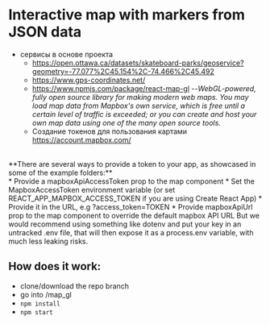 # Interactive map with markers from JSON data
* сервисы в основе проекта
  * https://open.ottawa.ca/datasets/skateboard-parks/geoservice?geometry=-77.077%2C45.154%2C-74.466%2C45.492
  * https://www.gps-coordinates.net/  
  * https://www.npmjs.com/package/react-map-gl
	--*WebGL-powered, fully open source library for making modern web maps. You may load map data from Mapbox's own service, which is 
free until a certain level of traffic is exceeded; or you can create and host your own map data using one of the many open source 
tools.*
  * Создание токенов для пользования картами  https://account.mapbox.com/
</br>
**There are several ways to provide a token to your app, as showcased in some of the example folders:**
</br>
  * Provide a mapboxApiAccessToken prop to the map component
  * Set the MapboxAccessToken environment variable (or set REACT_APP_MAPBOX_ACCESS_TOKEN if you are using Create React App)
  * Provide it in the URL, e.g ?access_token=TOKEN	
  * Provide mapboxApiUrl prop to the map component to override the default mapbox API URL
But we would recommend using something like dotenv and put your key in an untracked .env file, that will then expose it as a 
process.env variable, with much less leaking risks.
 
## How does it work:
  - clone/download the repo branch </br>
  - go into /map_gl
  - `npm install`</br>
  - `npm start`</br>
